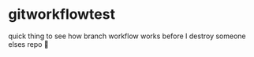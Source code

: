 # gitworkflowtest
quick thing to see how branch workflow works before I destroy someone elses repo 🤣

